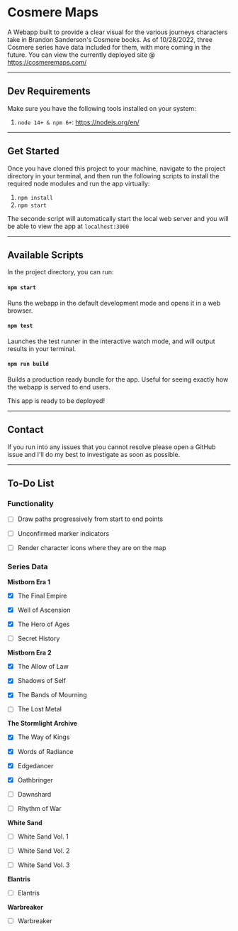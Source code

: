 # Cosmere Maps

A Webapp built to provide a clear visual for the various journeys characters take in Brandon Sanderson's Cosmere books. As of 10/28/2022, three Cosmere series have data included for them, with more coming in the future. You can view the currently deployed site @ https://cosmeremaps.com/

---

## Dev Requirements

Make sure you have the following tools installed on your system:

1. `node 14+ & npm 6+`: https://nodejs.org/en/

---

## Get Started

Once you have cloned this project to your machine, navigate to the project directory in your terminal, and then run the following scripts to install the required node modules and run the app virtually:

1. `npm install`
2. `npm start`

The seconde script will automatically start the local web server and you will be able to view the app at `localhost:3000`

---

## Available Scripts

In the project directory, you can run:

#### `npm start`

Runs the webapp in the default development mode and opens it in a web browser.

#### `npm test`

Launches the test runner in the interactive watch mode, and will output results in your terminal.

#### `npm run build`

Builds a production ready bundle for the app. Useful for seeing exactly how the webapp is served to end users.

This app is ready to be deployed!

---

## Contact

If you run into any issues that you cannot resolve please open a GitHub issue and I'll do my best to investigate as soon as possible. 

---

## To-Do List

### Functionality

- [ ] Draw paths progressively from start to end points
- [ ] Unconfirmed marker indicators
- [ ] Render character icons where they are on the map


### Series Data

**Mistborn Era 1**
- [x] The Final Empire
- [x] Well of Ascension
- [x] The Hero of Ages
- [ ] Secret History


**Mistborn Era 2**
- [x] The Allow of Law
- [x] Shadows of Self
- [x] The Bands of Mourning
- [ ] The Lost Metal


**The Stormlight Archive**
- [x] The Way of Kings
- [x] Words of Radiance
- [x] Edgedancer
- [x] Oathbringer
- [ ] Dawnshard
- [ ] Rhythm of War


**White Sand**
- [ ] White Sand Vol. 1
- [ ] White Sand Vol. 2
- [ ] White Sand Vol. 3


**Elantris**
- [ ] Elantris


**Warbreaker**
- [ ] Warbreaker